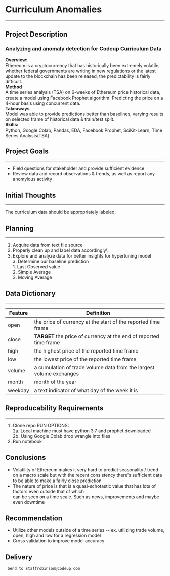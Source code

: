 
# Curriculum Anomalies
---
## Project Description
### Analyzing and anomaly detection for Codeup Curriculum Data

**Overview:**\
Ethereum is a cryptocurrency that has historically been extremely volatile, whether federal governments are writing in new regulations or the latest update to the blockchain has been released, the predictability is fairly difficult. \
**Method**\
A time series analysis (TSA) on 6-weeks of Ethereum price historical data, create a model using Facebook Prophet algorithm. Predicting the price on a 4-hour basis using concurrent data.\
**Takeaways**\
Model was able to provide predictions better than baselines, varying results on selected frame of historical data & train/test split.\
**Skills:**\
Python, Google Colab, Pandas, EDA, Facebook Prophet, SciKit-Learn, Time Series Analysis(TSA)

## Project Goals
---
- Field questions for stakeholder and provide sufficient evidence
- Review data and record observations & trends, as well as report any anomylous activity

## Initial Thoughts
--- 
The curriculum data should be appropriately labeled, 

## Planning
--- 
1. Acquire data from text file source
2. Properly clean up and label data accordingly\
3. Explore and analyze data for better insights for hypertuning model\
    a. Determine our baseline prediction\
        1. Last Observed value\
        2. Simple Average\
        3. Moving Average

## Data Dictionary
--- 
| Feature        | Definition                                   |
| ---            | ---                                          |
| open  | the price of currency at the start of the reported time frame |
| close | **TARGET** the price of currency at the end of reported time frame |
| high | the highest price of the reported time frame |
| low   | the lowest price of the reported time frame |
| volume  | a cumulation of trade volume data from the largest volume exchanges |
| month   | month of the year |
| weekday   | a text indicator of what day of the week it is |


## Reproducability Requirements
---
1. Clone repo
RUN OPTIONS:\
    2a. Local machine must have python 3.7 and prophet downloaded\
    2b. Using Google Colab drop wrangle into files
3. Run notebook

## Conclusions 
- Volatility of Ethereum makes it very hard to predict seasonality / trend on a macro scale but with the recent
consistency there's sufficient data to be able to make a fairly close prediction
- The nature of price is that is a quasi-schotastic value that has lots of factors even outside that of which\
can be seen on a time scale. Such as news, improvements and maybe even downtime

## Recommendation
- Utilize other models outside of a time series -- ex. utilizing trade volume, open, high and low for a regression model
- Cross validation to improve model accuracy







## Delivery
     Send to staffrobinson@codeup.com